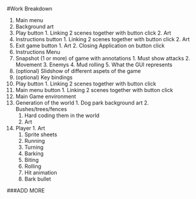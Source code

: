 #Work Breakdown

1. Main menu
  1. Background art
  2. Play button
    1. Linking 2 scenes together with button click
    2. Art
  3. Instructions button
    1. Linking 2 scenes together with button click
    2. Art
  4. Exit game button
    1. Art
    2. Closing Application on button click
2. Instructions Menu
  1. Snapshot (1 or more) of game with annotations
    1. Must show attacks
    2. Movement
    3. Enemys
    4. Mud rolling
    5. What the GUI represents
  2. (optional) Slidshow of different aspets of the game
  3. (optional) Key bindings
  4. Play button
    1. Linking 2 scenes together with button click
  5. Main menu button
    1. Linking 2 scenes together with button click
3. Main Game environment
  1. Generation of the world
    1. Dog park background art
    2. Bushes/trees/fences
      1. Hard coding them in the world
      2. Art
  2. Player
    1. Art
      1. Sprite sheets
        1. Running
        2. Turning
        3. Barking
        4. Biting
        5. Rolling
      2. Hit animation
      3. Bark bullet

###ADD MORE
      
      
      
